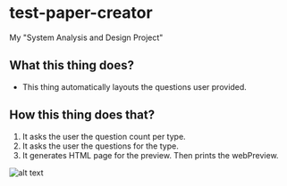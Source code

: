# test-paper-creator
My "System Analysis and Design Project"
## What this thing does?
 * This thing automatically layouts the questions user provided.
## How this thing does that?
 1. It asks the user the question count per type.
 2. It asks the user the questions for the type.
 3. It generates HTML page for the preview. Then prints the webPreview.

![alt text](https://dm2301files.storage.live.com/y4mlPnDcQc8X2083-tINdC6DpU-zuKIOZliWQvVciCl4ZlE94Pl0YCSoi_Aqf-TNJ7dMozm1TvCQ6oNroowRWapxRwBsty5K7UJDNqqo9rxaQPg7-E5CM2o7eQ8xK9C7MheqaNJWYdYj02-Bkd1pXLooVl4AbMVEvArvZIZv1GWHmIrBH4lsZ_C4pG0pC6cA9QPTJfoT9u-Xvu4YDgshtj4wg/SAD.JPG?psid=1&width=1178&height=663)
